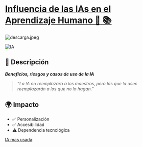 


# <ins>Influencia de las IAs en el Aprendizaje Humano :robot: :books:<ins>
![descarga.jpeg](descarga.jpeg)

![IA](https://img.shields.io/badge/IA-Aprendizaje-blueviolet)  

## :book: Descripción  
***Beneficios, riesgos y casos de uso de la IA***
> *“La IA no reemplazará a los maestros, pero los que la usen reemplazarán a los que no lo hagan.”*  

## :earth_africa: Impacto  

- :white_check_mark: Personalización  
- :white_check_mark: Accesibilidad  
- :warning: Dependencia tecnológica  

[IA mas usada](https://chatgpt.com)
